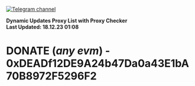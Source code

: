 [![Telegram channel](https://img.shields.io/endpoint?url=https://runkit.io/damiankrawczyk/telegram-badge/branches/master?url=https://t.me/n4z4v0d)](https://t.me/n4z4v0d) 

**Dynamic Updates Proxy List with Proxy Checker**  
**Last Updated: 18.12.23 01:08**

# DONATE (_any evm_) - 0xDEADf12DE9A24b47Da0a43E1bA70B8972F5296F2
